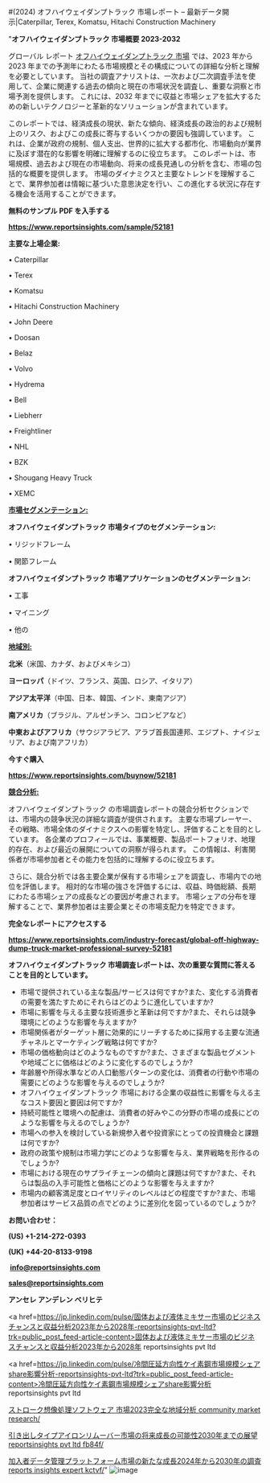 #(2024) オフハイウェイダンプトラック 市場レポート – 最新データ開示|Caterpillar, Terex, Komatsu, Hitachi Construction Machinery

"<strong>オフハイウェイダンプトラック 市場概要 2023-2032</strong>

グローバル レポート <a href=https://www.reportsinsights.com/sample/52181>オフハイウェイダンプトラック 市場</a> では、2023 年から 2023 年までの予測年にわたる市場規模とその構成についての詳細な分析と理解を必要としています。 当社の調査アナリストは、一次および二次調査手法を使用して、企業に関連する過去の傾向と現在の市場状況を調査し、重要な洞察と市場予測を提供します。 これには、2032 年までに収益と市場シェアを拡大​​するための新しいテクノロジーと革新的なソリューションが含まれています。

このレポートでは、経済成長の現状、新たな傾向、経済成長の政治的および規制上のリスク、およびこの成長に寄与するいくつかの要因も強調しています。 これは、企業が政府の規制、個人支出、世界的に拡大する都市化、市場動向が業界に及ぼす潜在的な影響を明確に理解するのに役立ちます。 このレポートは、市場規模、過去および現在の市場動向、将来の成長見通しの分析を含む、市場の包括的な概要を提供します。 市場のダイナミクスと主要なトレンドを理解することで、業界参加者は情報に基づいた意思決定を行い、この進化する状況に存在する機会を活用することができます。

<strong><b>無料のサンプル PDF を入手する</b></strong>

<a href=https://www.reportsinsights.com/sample/52181><strong><u>https://www.reportsinsights.com/sample/52181</u></strong></a>

<strong>主要な上場企業:</strong>

• Caterpillar

• Terex

• Komatsu

• Hitachi Construction Machinery

• John Deere

• Doosan

• Belaz

• Volvo

• Hydrema

• Bell

• Liebherr

• Freightliner

• NHL

• BZK

• Shougang Heavy Truck

• XEMC

<strong><u>市場セグメンテーション</u></strong><strong><u>:</u></strong>

<strong>オフハイウェイダンプトラック 市場タイプのセグメンテーション:</strong>

• リジッドフレーム

• 関節フレーム

<strong>オフハイウェイダンプトラック 市場アプリケーションのセグメンテーション:</strong>

• 工事

• マイニング

• 他の

<strong><u>地域別</u></strong><strong><u>:</u></strong>

<strong>北米</strong>（米国、カナダ、およびメキシコ）

<strong>ヨーロッパ</strong>（ドイツ、フランス、英国、ロシア、イタリア）

<strong>アジア太平洋</strong>（中国、日本、韓国、インド、東南アジア）

<strong>南アメリカ</strong>（ブラジル、アルゼンチン、コロンビアなど）

<strong>中東およびアフリカ</strong>（サウジアラビア、アラブ首長国連邦、エジプト、ナイジェリア、および南アフリカ）

<strong>今すぐ購入</strong>

<a href=https://www.reportsinsights.com/buynow/52181><strong><u>https://www.reportsinsights.com/buynow/52181</u></strong></a>

<strong><u>競合分析:</u></strong>

オフハイウェイダンプトラック の市場調査レポートの競合分析セクションでは、市場内の競争状況の詳細な調査が提供されます。 主要な市場プレーヤー、その戦略、市場全体のダイナミクスへの影響を特定し、評価することを目的としています。 各企業のプロフィールでは、事業概要、製品ポートフォリオ、地理的存在、および最近の展開についての洞察が得られます。 この情報は、利害関係者が市場参加者とその能力を包括的に理解するのに役立ちます。

さらに、競合分析では各主要企業が保有する市場シェアを調査し、市場内での地位を評価します。 相対的な市場の強さを評価するには、収益、時価総額、長期にわたる市場シェアの成長などの要因が考慮されます。 市場シェアの分布を理解することで、業界参加者は主要企業とその市場支配力を特定できます。

<strong>完全なレポートにアクセスする</strong>

<a href=https://www.reportsinsights.com/industry-forecast/global-off-highway-dump-truck-market-professional-survey-52181><strong><u><b>https://www.reportsinsights.com/industry-forecast/global-off-highway-dump-truck-market-professional-survey-52181</b></u></strong></a>

<strong><b>オフハイウェイダンプトラック 市場調査レポートは、次の重要な質問に答えることを目的としています。</b></strong>
<ul>
  <li>市場で提供されている主な製品/サービスは何ですか?また、変化する消費者の需要を満たすためにそれらはどのように進化していますか?</li>
  <li>市場に影響を与える主要な技術進歩と革新は何ですか?また、それらは競争環境にどのような影響を与えますか?</li>
  <li>市場関係者がターゲット層に効果的にリーチするために採用する主要な流通チャネルとマーケティング戦略は何ですか?</li>
  <li>市場の価格動向はどのようなものですか?また、さまざまな製品セグメントや地域ごとに価格はどのように変化するのでしょうか?</li>
  <li>年齢層や所得水準などの人口動態パターンの変化は、消費者の行動や市場の需要にどのような影響を与えるのでしょうか?</li>
  <li>オフハイウェイダンプトラック 市場における企業の収益性に影響を与える主なコスト要因と要因は何ですか?</li>
  <li>持続可能性と環境への配慮は、消費者の好みやこの分野の市場の成長にどのような影響を与えるのでしょうか?</li>
  <li>市場への参入を検討している新規参入者や投資家にとっての投資機会と課題は何ですか?</li>
  <li>政府の政策や規制は市場力学にどのような影響を与え、業界戦略を形作るのでしょうか?</li>
  <li>市場における現在のサプライチェーンの傾向と課題は何ですか?また、それらは製品の入手可能性と価格にどのような影響を与えますか?</li>
  <li>市場内の顧客満足度とロイヤリティのレベルはどの程度ですか?また、市場参加者はサービス品質の点でどのように差別化を図っているのでしょうか?</li>
</ul>
<strong>お問い合わせ：</strong>

<strong>(US) +1-214-272-0393</strong>

<strong>(UK) +44-20-8133-9198</strong>

<strong> </strong><a href=info@reportsinsights.com><strong><u>info@reportsinsights.com</u></strong></a>

<a href=sales@reportsinsights.com><strong><u>sales@reportsinsights.com</u></strong></a>

<strong>アンセレ アンデレン ベリヒテ</strong>

<a href=https://jp.linkedin.com/pulse/固体および液体ミキサー市場のビジネスチャンスと収益分析2023年から2028年-reportsinsights-pvt-ltd?trk=public_post_feed-article-content>固体および液体ミキサー市場のビジネスチャンスと収益分析2023年から2028年 reportsinsights pvt ltd</a>

<a href=https://jp.linkedin.com/pulse/冷間圧延方向性ケイ素鋼市場規模シェアshare影響分析-reportsinsights-pvt-ltd?trk=public_post_feed-article-content>冷間圧延方向性ケイ素鋼市場規模シェアshare影響分析 reportsinsights pvt ltd</a>

<a href=https://www.linkedin.com/pulse/ストローク想像処理ソフトウェア-市場2023完全な地域分析-community-market-research/>ストローク想像処理ソフトウェア 市場2023完全な地域分析 community market research/</a>

<a href=https://www.linkedin.com/pulse/引き出しタイプアイロンリムーバー市場の将来成長の可能性2030年までの展望-reportsinsights-pvt-ltd-fb84f/>引き出しタイプアイロンリムーバー市場の将来成長の可能性2030年までの展望 reportsinsights pvt ltd fb84f/</a>

<a href=https://www.linkedin.com/pulse/加入者データ管理プラットフォーム市場の新たな成長2024年から2030年の調査-reports-insights-expert-kctvf/>加入者データ管理プラットフォーム市場の新たな成長2024年から2030年の調査 reports insights expert kctvf/</a>"
![image](https://github.com/aanak123/RIMarketer1/assets/158471119/d0f9f9df-c249-4f2a-aff4-be1fb891b803)
